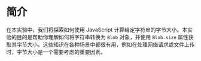 # 简介

在本实验中，我们将探索如何使用 JavaScript 计算给定字符串的字节大小。本实验的目的是帮助你理解如何将字符串转换为 `Blob` 对象，并使用 `Blob.size` 属性获取其字节大小。这些知识在各种场景中都很有用，例如在处理网络请求或文件上传时，字节大小是一个需要考虑的重要因素。
